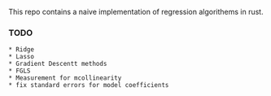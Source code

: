 This repo contains a naive implementation of regression algorithems in rust.

### TODO

    * Ridge
    * Lasso
    * Gradient Descentt methods
    * FGLS
    * Measurement for mcollinearity
    * fix standard errors for model coefficients
